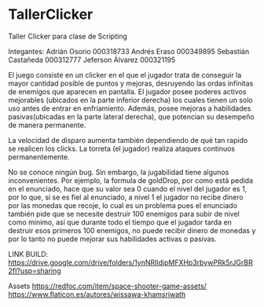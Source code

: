 # TallerClicker
Taller Clicker para clase de Scripting

Integantes:
Adrián Osorio 000318733
Andrés Eraso  000349895
Sebastián Castañeda  000312777
Jeferson Álvarez  000321195

El juego consiste en un clicker en el que el jugador trata de conseguir la mayor cantidad posible de puntos y mejoras, desruyendo las ordas infinitas de enemigos que aparecen en pantalla.
El jugador posee poderes activos mejorables (ubicados en la parte inferior derecha) los cuales tienen un solo uso antes de entrar en enfriamiento. Además, posee mejoras a habilidades pasivas(ubicadas en la parte lateral derecha), que potencian su desempeño de manera permanente.

La velocidad de disparo aumenta también dependiendo de qué tan rapido se realicen los clicks.
La torreta (el jugador) realiza ataques continuos permanentemente.

No se conoce ningún bug. Sin embargo, la jugabilidad tiene algunos inconvenientes. Por ejemplo, la formula de goldDrop, por como está pedida en el enunciado, hace que su valor sea 0 cuando el nivel del jugador es 1, por lo que, si se es fiel al enunciado, a nivel 1 el jugador no recibe dinero por las monedas que recoje, lo cual es un problema pues el enunciado también pide que se necesite destruír 100 enemigos para subir de nivel como mínimo, así que durante todo el tiempo que el jugador tarda en destruir esos primeros 100 enemigos, no puede recibir dinero de monedas y por lo tanto no puede mejorar sus habilidades activas o pasivas.

LINK BUILD: https://drive.google.com/drive/folders/1ynNRIldjpMFXHp3rbywPRk5rJGrBR2fI?usp=sharing

Assets
https://redfoc.com/item/space-shooter-game-assets/
https://www.flaticon.es/autores/wissawa-khamsriwath
